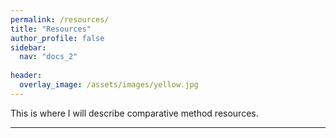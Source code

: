 ```yaml
---
permalink: /resources/
title: "Resources"
author_profile: false
sidebar:
  nav: "docs_2"
  
header:
  overlay_image: /assets/images/yellow.jpg  
---
```


This is where I will describe comparative method resources.

---